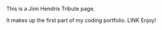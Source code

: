 This is a Jimi Hendrix Tribute page.

It makes up the first part of my coding portfolio.
LINK
Enjoy!
